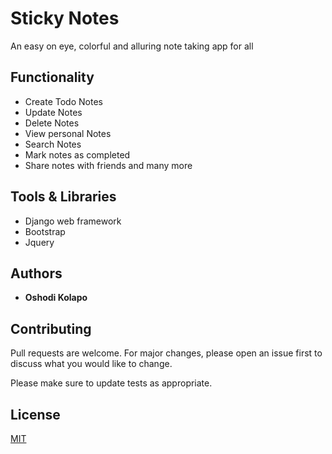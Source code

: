 # Sticky Notes

An easy on eye, colorful and alluring note taking app for all


## Functionality

* Create Todo Notes
* Update Notes
* Delete Notes
* View personal Notes
* Search Notes
* Mark notes as completed
* Share notes with friends and many more

## Tools & Libraries

* Django web framework
* Bootstrap
* Jquery

## Authors

* **Oshodi Kolapo**

## Contributing
Pull requests are welcome. For major changes, please open an issue first to discuss what you would like to change.

Please make sure to update tests as appropriate.

## License
[MIT](https://choosealicense.com/licenses/mit/)